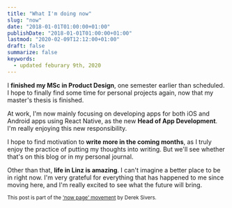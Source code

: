 ```yaml
---
title: "What I'm doing now"
slug: "now"
date: "2018-01-01T01:00:00+01:00"
publishDate: "2018-01-01T01:00:00+01:00"
lastmod: "2020-02-09T12:12:00+01:00"
draft: false
summarize: false
keywords:
  - updated feburary 9th, 2020
---
```


I **finished my MSc in Product Design**, one semester earlier than scheduled. I hope to finally find some time for personal projects again, now that my master's thesis is finished.

At work, I'm now mainly focusing on developing apps for both iOS and Android apps using React Native, as the new **Head of App Development**. I'm really enjoying this new responsibility.

I hope to find motivation to **write more in the coming months**, as I truly enjoy the practice of putting my thoughts into writing. But we'll see whether that's on this blog or in my personal journal.

Other than that, **life in Linz is amazing**. I can't imagine a better place to be in right now. I'm very grateful for everything that has happened to me since moving here, and I'm really excited to see what the future will bring.

<small>This post is part of the ['now page' movement](https://nownownow.com/about) by Derek Sivers.</small>
